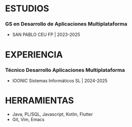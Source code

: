 # ESTUDIOS 

### GS en Desarrollo de Aplicaciones Multiplataforma
* SAN PABLO CEU FP | 2023-2025

# EXPERIENCIA

### Técnico Desarrollo Aplicaciones Multiplataforma
* IOONIC Sistemas Informáticos SL | 2024-2025

# HERRAMIENTAS

* Java, PL/SQL, Javascript, Kotlin, Flutter
* Git, Vim, Emacs
